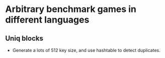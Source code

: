 # Arbitrary benchmark games in different languages

## Uniq blocks
* Generate a lots of 512 key size, and use hashtable to detect duplicates.
